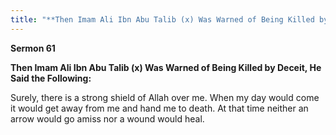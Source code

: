 ```yaml
---
title: "**Then Imam Ali Ibn Abu Talib (x) Was Warned of Being Killed by Deceit, He Said the Following:**" 
---
```

**Sermon 61**

**Then Imam Ali Ibn Abu Talib \(x\) Was Warned of Being Killed by Deceit, He Said the Following:**

Surely, there is a strong shield of Allah over me\. When my day would come it would get away from me and hand me to death\. At that time neither an arrow would go amiss nor a wound would heal\.

